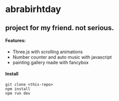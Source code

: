 # abrabirhtday



## project for my friend. not serious.

#### Features:

  - Three.js with scrolling animations
  - Number counter and auto music with javascript
  - painting gallery made with fancybox
  
 #### Install
 ```
 git clone <this-repo>
npm install
npm run dev
  
  ```


